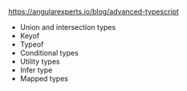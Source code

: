 

https://angularexperts.io/blog/advanced-typescript
-   Union and intersection types
-   Keyof
-   Typeof
-   Conditional types
-   Utility types
-   Infer type
-   Mapped types